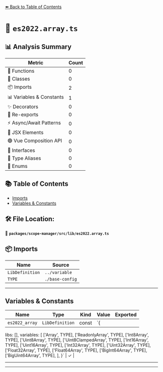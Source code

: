 [⬅️ Back to Table of Contents](../../../../index.md)

# 📄 `es2022.array.ts`

## 📊 Analysis Summary

| Metric | Count |
|--------|-------|
| 🔧 Functions | 0 |
| 🧱 Classes | 0 |
| 📦 Imports | 2 |
| 📊 Variables & Constants | 1 |
| ✨ Decorators | 0 |
| 🔄 Re-exports | 0 |
| ⚡ Async/Await Patterns | 0 |
| 💠 JSX Elements | 0 |
| 🟢 Vue Composition API | 0 |
| 📐 Interfaces | 0 |
| 📑 Type Aliases | 0 |
| 🎯 Enums | 0 |

## 📚 Table of Contents

- [Imports](#imports)
- [Variables & Constants](#variables-constants)

## 🛠️ File Location:
📂 **`packages/scope-manager/src/lib/es2022.array.ts`**

## 📦 Imports

| Name | Source |
|------|--------|
| `LibDefinition` | `../variable` |
| `TYPE` | `./base-config` |


---

## Variables & Constants

| Name | Type | Kind | Value | Exported |
|------|------|------|-------|----------|
| `es2022_array` | `LibDefinition` | const | `{
  libs: [],
  variables: [
    ['Array', TYPE],
    ['ReadonlyArray', TYPE],
    ['Int8Array', TYPE],
    ['Uint8Array', TYPE],
    ['Uint8ClampedArray', TYPE],
    ['Int16Array', TYPE],
    ['Uint16Array', TYPE],
    ['Int32Array', TYPE],
    ['Uint32Array', TYPE],
    ['Float32Array', TYPE],
    ['Float64Array', TYPE],
    ['BigInt64Array', TYPE],
    ['BigUint64Array', TYPE],
  ],
}` | ✓ |


---


---